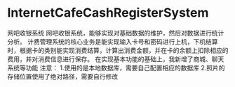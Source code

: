 # InternetCafeCashRegisterSystem
网吧收银系统
网吧收银系统，能够实现对基础数据的维护，然后对数据进行统计分析。
计费管理系统的核心业务是能实现输入卡号和密码进行上机，下机结算时，根据卡的类别能实现消费结算，计算出消费金额，并在卡的余额上扣除相应的费用，并对消费信息进行保存。
在实现基本功能的基础上，我新增了商城、聊天系统等功能
注意：
1.使用的是本地数据库，需要自己配置相应的数据库
2.照片的存储位置使用了绝对路径，需要自行修改
